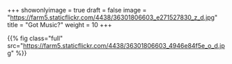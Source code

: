 +++
showonlyimage = true
draft = false
image = "https://farm5.staticflickr.com/4438/36301806603_e271527830_z_d.jpg"
title = "Got Music?"
weight = 10
+++

{{% fig class="full" src="https://farm5.staticflickr.com/4438/36301806603_4946e84f5e_o_d.jpg" %}}
